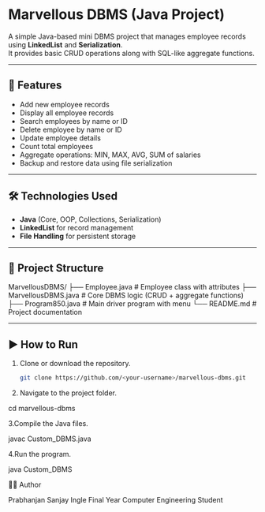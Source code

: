 # Marvellous DBMS (Java Project)

A simple Java-based mini DBMS project that manages employee records using **LinkedList** and **Serialization**.  
It provides basic CRUD operations along with SQL-like aggregate functions.

---

## 📌 Features
- Add new employee records  
- Display all employee records  
- Search employees by name or ID  
- Delete employee by name or ID  
- Update employee details  
- Count total employees  
- Aggregate operations: MIN, MAX, AVG, SUM of salaries  
- Backup and restore data using file serialization  

---

## 🛠️ Technologies Used
- **Java** (Core, OOP, Collections, Serialization)  
- **LinkedList** for record management  
- **File Handling** for persistent storage  

---

## 📂 Project Structure
MarvellousDBMS/
├── Employee.java # Employee class with attributes
├── MarvellousDBMS.java # Core DBMS logic (CRUD + aggregate functions)
├── Program850.java # Main driver program with menu
└── README.md # Project documentation

---

## ▶️ How to Run
1. Clone or download the repository.  
   ```bash
   git clone https://github.com/<your-username>/marvellous-dbms.git

2. Navigate to the project folder.

cd marvellous-dbms

3.Compile the Java files.

javac Custom_DBMS.java

4.Run the program.

java Custom_DBMS


👨‍💻 Author

Prabhanjan Sanjay Ingle
Final Year Computer Engineering Student

